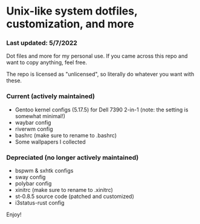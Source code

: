 # Unix-like system dotfiles, customization, and more
### Last updated: 5/7/2022

Dot files and more for my personal use. 
If you came across this repo and want to copy anything, feel free. 

The repo is licensed as "unlicensed", so literally do whatever you want with these.

### Current (actively maintained)

* Gentoo kernel configs (5.17.5) for Dell 7390 2-in-1 (note: the setting is somewhat minimal!)
* waybar config
* riverwm config
* bashrc (make sure to rename to .bashrc)
* Some wallpapers I collected

### Depreciated (no longer actively maintained)

* bspwm & sxhtk configs
* sway config
* polybar config
* xinitrc (make sure to rename to .xinitrc)
* st-0.8.5 source code (patched and customized)
* i3status-rust config


Enjoy!
